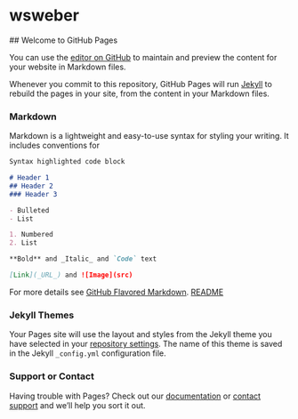 <script type="application/ld+json">
{"headline":"Welcome to GitHub Pages","url":"https://wsweber.github.io/","@type":"WebSite","name":"wsweber","@context":"https://schema.org"}</script>

<h1>wsweber</h1>
## Welcome to GitHub Pages

You can use the [editor on GitHub](https://github.com/WSWeber/wsweber.github.io/edit/main/index.md) to maintain and preview the content for your website in Markdown files.

Whenever you commit to this repository, GitHub Pages will run [Jekyll](https://jekyllrb.com/) to rebuild the pages in your site, from the content in your Markdown files.

### Markdown

Markdown is a lightweight and easy-to-use syntax for styling your writing. It includes conventions for

```markdown
Syntax highlighted code block

# Header 1
## Header 2
### Header 3

- Bulleted
- List

1. Numbered
2. List

**Bold** and _Italic_ and `Code` text

[Link](_URL_) and ![Image](src)
```

For more details see [GitHub Flavored Markdown](https://guides.github.com/features/mastering-markdown/).
[README](README.md)
### Jekyll Themes

Your Pages site will use the layout and styles from the Jekyll theme you have selected in your [repository settings](https://github.com/WSWeber/wsweber.github.io/settings/pages). The name of this theme is saved in the Jekyll `_config.yml` configuration file.

### Support or Contact

Having trouble with Pages? Check out our [documentation](https://docs.github.com/categories/github-pages-basics/) or [contact support](https://support.github.com/contact) and we’ll help you sort it out.
